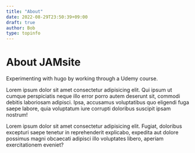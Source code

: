 ```yaml
---
title: "About"
date: 2022-08-29T23:50:39+09:00
draft: true
author: Bob
type: topinfo
---
```


# About JAMsite

Experimenting with hugo by working through a Udemy course.

Lorem ipsum dolor sit amet consectetur adipisicing elit. Qui ipsum ut cumque perspiciatis neque illo error porro autem deserunt sit, commodi debitis laboriosam adipisci. Ipsa, accusamus voluptatibus quo eligendi fuga saepe labore, quia voluptatum iure corrupti doloribus suscipit ipsam nostrum!

Lorem ipsum dolor sit amet consectetur adipisicing elit. Fugiat, doloribus excepturi saepe tenetur in reprehenderit explicabo, expedita aut dolore possimus magni obcaecati adipisci illo voluptates libero, aperiam exercitationem eveniet?

